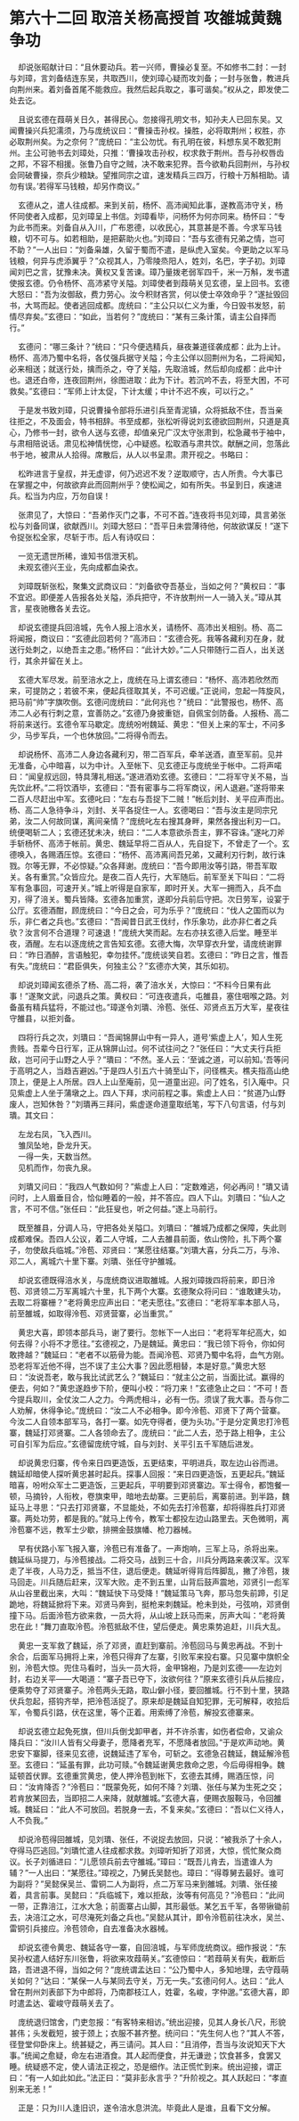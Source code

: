# 第六十二回 取涪关杨高授首 攻雒城黄魏争功

&nbsp;&nbsp;&nbsp;&nbsp;却说张昭献计曰：“且休要动兵。若一兴师，曹操必复至。不如修书二封：一封与刘璋，言刘备结连东吴，共取西川，使刘璋心疑而攻刘备；一封与张鲁，教进兵向荆州来。着刘备首尾不能救应。我然后起兵取之，事可谐矣。”权从之，即发使二处去讫。

&nbsp;&nbsp;&nbsp;&nbsp;且说玄德在葭萌关日久，甚得民心。忽接得孔明文书，知孙夫人已回东吴。又闻曹操兴兵犯濡须，乃与庞统议曰：“曹操击孙权。操胜，必将取荆州；权胜，亦必取荆州矣。为之奈何？”庞统曰：“主公勿忧。有孔明在彼，料想东吴不敢犯荆州。主公可驰书去刘璋处，只推：‘曹操攻击孙权，权求救于荆州。吾与孙权唇齿之邦，不容不相援。张鲁乃自守之贼，决不敢来犯界。吾今欲勒兵回荆州，与孙权会同破曹操，奈兵少粮缺。望推同宗之谊，速发精兵三四万，行粮十万斛相助。请勿有误。’若得军马钱粮，却另作商议。”

&nbsp;&nbsp;&nbsp;&nbsp;玄德从之，遣人往成都。来到关前，杨怀、高沛闻知此事，遂教高沛守关，杨怀同使者入成都，见刘璋呈上书信。刘璋看毕，问杨怀为何亦同来。杨怀曰：“专为此书而来。刘备自从入川，广布恩德，以收民心，其意甚是不善。今求军马钱粮，切不可与。如若相助，是把薪助火也。”刘璋曰：“吾与玄德有兄弟之情，岂可不助？”一人出曰：“刘备枭雄，久留于蜀而不遣，是纵虎入室矣。今更助之以军马钱粮，何异与虎添翼乎？”众视其人，乃零陵烝阳人，姓刘，名巴，字子初。刘璋闻刘巴之言，犹豫未决。黄权又复苦谏。璋乃量拨老弱军四千，米一万斛，发书遣使报玄德。仍令杨怀、高沛紧守关隘。刘璋使者到葭萌关见玄德，呈上回书。玄德大怒曰：“吾为汝御敌，费力劳心。汝今积财吝赏，何以使士卒效命乎？”遂扯毁回书，大骂而起。使者逃回成都。庞统曰：“主公只以仁义为重，今日毁书发怒，前情尽弃矣。”玄德曰：“如此，当若何？”庞统曰：“某有三条计策，请主公自择而行。”

&nbsp;&nbsp;&nbsp;&nbsp;玄德问：“哪三条计？”统曰：“只今便选精兵，昼夜兼道径袭成都：此为上计。杨怀、高沛乃蜀中名将，各仗强兵据守关隘；今主公佯以回荆州为名，二将闻知，必来相送；就送行处，擒而杀之，夺了关隘，先取涪城，然后却向成都：此中计也。退还白帝，连夜回荆州，徐图进取：此为下计。若沉吟不去，将至大困，不可救矣。”玄德曰：“军师上计太促，下计太缓；中计不迟不疾，可以行之。”

&nbsp;&nbsp;&nbsp;&nbsp;于是发书致刘璋，只说曹操令部将乐进引兵至青泥镇，众将抵敌不住，吾当亲往拒之，不及面会，特书相辞。书至成都，张松听得说刘玄德欲回荆州，只道是真心，乃修书一封，欲令人送与玄德，却值亲兄广汉太守张肃到，松急藏书于袖中，与肃相陪说话。肃见松神情恍惚，心中疑惑。松取酒与肃共饮。献酬之间，忽落此书于地，被肃从人拾得。席散后，从人以书呈肃。肃开视之。书略曰：

&nbsp;&nbsp;&nbsp;&nbsp;松昨进言于皇叔，并无虚谬，何乃迟迟不发？逆取顺守，古人所贵。今大事已在掌握之中，何故欲弃此而回荆州乎？使松闻之，如有所失。书呈到日，疾速进兵。松当为内应，万勿自误！

&nbsp;&nbsp;&nbsp;&nbsp;张肃见了，大惊曰：“吾弟作灭门之事，不可不首。”连夜将书见刘璋，具言弟张松与刘备同谋，欲献西川。刘璋大怒曰：“吾平日未尝薄待他，何故欲谋反！”遂下令捉张松全家，尽斩于市。后人有诗叹曰：

&nbsp;&nbsp;&nbsp;&nbsp;一览无遗世所稀，谁知书信泄天机。<br>
&nbsp;&nbsp;&nbsp;&nbsp;未观玄德兴王业，先向成都血染衣。<br>

&nbsp;&nbsp;&nbsp;&nbsp;刘璋既斩张松，聚集文武商议曰：“刘备欲夺吾基业，当如之何？”黄权曰：“事不宜迟。即便差人告报各处关隘，添兵把守，不许放荆州一人一骑入关。”璋从其言，星夜驰檄各关去讫。

&nbsp;&nbsp;&nbsp;&nbsp;却说玄德提兵回涪城，先令人报上涪水关，请杨怀、高沛出关相别。杨、高二将闻报，商议曰：“玄德此回若何？”高沛曰：“玄德合死。我等各藏利刃在身，就送行处刺之，以绝吾主之患。”杨怀曰：“此计大妙。”二人只带随行二百人，出关送行，其余并留在关上。

&nbsp;&nbsp;&nbsp;&nbsp;玄德大军尽发。前至涪水之上，庞统在马上谓玄德曰：“杨怀、高沛若欣然而来，可提防之；若彼不来，便起兵径取其关，不可迟缓。”正说间，忽起一阵旋风，把马前“帅”字旗吹倒。玄德问庞统曰：“此何兆也？”统曰：“此警报也，杨怀、高沛二人必有行刺之意，宜善防之。”玄德乃身披重铠，自佩宝剑防备。人报杨、高二将前来送行。玄德令军马歇定。庞统吩咐魏延、黄忠：“但关上来的军士，不问多少，马步军兵，一个也休放回。”二将得令而去。

&nbsp;&nbsp;&nbsp;&nbsp;却说杨怀、高沛二人身边各藏利刃，带二百军兵，牵羊送酒，直至军前。见并无准备，心中暗喜，以为中计。入至帐下、见玄德正与庞统坐于帐中。二将声喏曰：“闻皇叔远回，特具薄礼相送。”遂进酒劝玄德。玄德曰：“二将军守关不易，当先饮此杯。”二将饮酒毕，玄德曰：“吾有密事与二将军商议，闲人退避。”遂将带来二百人尽赶出中军。玄德叱曰：“左右与吾捉下二贼！”帐后刘封、关平应声而出。杨、高二人急待争斗，刘封、关平各捉住一人。玄德喝曰：“吾与汝主是同宗兄弟，汝二人何故同谋，离间亲情？”庞统叱左右搜其身畔，果然各搜出利刃一口。统便喝斩二人；玄德还犹未决，统曰：“二人本意欲杀吾主，罪不容诛。”遂叱刀斧手斩杨怀、高沛于帐前。黄忠、魏延早将二百从人，先自捉下，不曾走了一个。玄德唤入，各赐酒压惊。玄德曰：“杨怀、高沛离间吾兄弟，又藏利刃行刺，故行诛戮。尔等无罪，不必惊疑。”众各拜谢。庞统曰：“吾今即用汝等引路，带吾军取关。各有重赏。”众皆应允。是夜二百人先行，大军随后。前军至关下叫曰：“二将军有急事回，可速开关。”城上听得是自家军，即时开关。大军一拥而入，兵不血刃，得了涪关。蜀兵皆降。玄德各加重赏，遂即分兵前后守把。次日劳军，设宴于公厅。玄德酒酣，顾庞统曰：“今日之会，可为乐乎？”庞统曰：“伐人之国而以为乐，非仁者之兵也。”玄德曰：“吾闻昔日武王伐纣，作乐象功，此亦非仁者之兵欤？汝言何不合道理？可速退！”庞统大笑而起。左右亦扶玄德入后堂。睡至半夜，酒醒。左右以逐庞统之言告知玄德。玄德大悔，次早穿衣升堂，请庞统谢罪曰：“昨日酒醉，言语触犯，幸勿挂怀。”庞统谈笑自若。玄德曰：“昨日之言，惟吾有失。”庞统曰：“君臣俱失，何独主公？”玄德亦大笑，其乐如初。

&nbsp;&nbsp;&nbsp;&nbsp;却说刘璋闻玄德杀了杨、高二将，袭了涪水关，大惊曰：“不料今日果有此事！”遂聚文武，问退兵之策。黄权曰：“可连夜遣兵，屯雒县，塞住咽喉之路。刘备虽有精兵猛将，不能过也。”璋遂令刘璝、泠苞、张任、邓贤点五万大军，星夜往守雒县，以拒刘备。

&nbsp;&nbsp;&nbsp;&nbsp;四将行兵之次，刘璝曰：“吾闻锦屏山中有一异人，道号‘紫虚上人’，知人生死贵贱。吾辈今日行军，正从锦屏山过。何不试往问之？”张任曰：“大丈夫行兵拒敌，岂可问于山野之人乎？”璝曰：“不然。圣人云：‘至诚之道，可以前知。’吾等问于高明之人，当趋吉避凶。”于是四人引五六十骑至山下，问径樵夫。樵夫指高山绝顶上，便是上人所居。四人上山至庵前，见一道童出迎。问了姓名，引入庵中。只见紫虚上人坐于蒲墩之上。四人下拜，求问前程之事。紫虚上人曰：“贫道乃山野废人，岂知休咎？”刘璝再三拜问，紫虚遂命道童取纸笔，写下八句言语，付与刘璝。其文曰：

&nbsp;&nbsp;&nbsp;&nbsp;左龙右凤，飞入西川。<br>
&nbsp;&nbsp;&nbsp;&nbsp;雏凤坠地，卧龙升天。<br>
&nbsp;&nbsp;&nbsp;&nbsp;一得一失，天数当然。<br>
&nbsp;&nbsp;&nbsp;&nbsp;见机而作，勿丧九泉。<br>

&nbsp;&nbsp;&nbsp;&nbsp;刘璝又问曰：“我四人气数如何？”紫虚上人曰：“定数难逃，何必再问！”璝又请问时，上人眉垂目合，恰似睡着的一般，并不答应。四人下山。刘璝曰：“仙人之言，不可不信。”张任曰：“此狂叟也，听之何益。”遂上马前行。

&nbsp;&nbsp;&nbsp;&nbsp;既至雒县，分调人马，守把各处关隘口。刘璝曰：“雒城乃成都之保障，失此则成都难保。吾四人公议，着二人守城，二人去雒县前面，依山傍险，扎下两个寨子，勿使敌兵临城。”泠苞、邓贤曰：“某愿往结寨。”刘璝大喜，分兵二万，与泠、邓二人，离城六十里下寨。刘璝、张任守护雒城。

&nbsp;&nbsp;&nbsp;&nbsp;却说玄德既得涪水关，与庞统商议进取雒城。人报刘璋拨四将前来，即日泠苞、邓贤领二万军离城六十里，扎下两个大寨。玄德聚众将问曰：“谁敢建头功，去取二将寨栅？”老将黄忠应声出曰：“老夫愿往。”玄德曰：“老将军率本部人马，前至雒城，如取得泠苞、邓贤营寨，必当重赏。”

&nbsp;&nbsp;&nbsp;&nbsp;黄忠大喜，即领本部兵马，谢了要行。忽帐下一人出曰：“老将军年纪高大，如何去得？小将不才愿往。”玄德视之，乃是魏延。黄忠曰：“我已领下将令，你如何敢搀越？”魏延曰：“老者不以筋骨为能。吾闻泠苞、邓贤乃蜀中名将，血气方刚。恐老将军近他不得，岂不误了主公大事？因此愿相替，本是好意。”黄忠大怒曰：“汝说吾老，敢与我比试武艺么？”魏延曰：“就主公之前，当面比试。赢得的便去，何如？”黄忠遂趋步下阶，便叫小校：“将刀来！”玄德急止之曰：“不可！吾今提兵取川，全仗汝二人之力。今两虎相斗，必有一伤。须误了我大事。吾与你二人劝解，休得争论。”庞统曰：“汝二人不必相争。即今泠苞、邓贤下了两个营寨。今汝二人自领本部军马，各打一寨。如先夺得者，便为头功。”于是分定黄忠打泠苞寨，魏延打邓贤寨。二人各领命去了。庞统曰：“此二人去，恐于路上相争，主公可自引军为后应。”玄德留庞统守城，自与刘封、关平引五千军随后进发。

&nbsp;&nbsp;&nbsp;&nbsp;却说黄忠归寨，传令来日四更造饭，五更结束，平明进兵，取左边山谷而进。魏延却暗使人探听黄忠甚时起兵。探事人回报：“来日四更造饭，五更起兵。”魏延暗喜，吩咐众军士二更造饭，三更起兵，平明要到邓贤寨边。军士得令，都饱餐一顿，马摘铃，人衔枚，卷旗束甲，暗地去劫寨。三更前后，离寨前进。到半路，魏延马上寻思：“只去打邓贤寨，不显能处，不如先去打泠苞寨，却将得胜兵打邓贤寨。两处功劳，都是我的。”就马上传令，教军士都投左边山路里去。天色微明，离泠苞寨不远，教军士少歇，排搠金鼓旗幡、枪刀器械。

&nbsp;&nbsp;&nbsp;&nbsp;早有伏路小军飞报入寨，泠苞已有准备了。一声炮响，三军上马，杀将出来。魏延纵马提刀，与泠苞接战。二将交马，战到三十合，川兵分两路来袭汉军。汉军走了半夜，人马力乏，抵当不住，退后便走。魏延听得背后阵脚乱，撇了泠苞，拨马回走。川兵随后赶来，汉军大败。走不到五里，山背后鼓声震地，邓贤引一彪军从山谷里截出来，大叫：“魏延快下马受降！”魏延策马飞奔，那马忽失前蹄，引足跪地，将魏延掀将下来。邓贤马奔到，挺枪来刺魏延。枪未到处，弓弦响，邓贤倒撞下马。后面泠苞方欲来救，一员大将，从山坡上跃马而来，厉声大叫：“老将黄忠在此！”舞刀直取泠苞。泠苞抵敌不住，望后便走。黄忠乘势追赶，川兵大乱。

&nbsp;&nbsp;&nbsp;&nbsp;黄忠一支军救了魏延，杀了邓贤，直赶到寨前。泠苞回马与黄忠再战。不到十余合，后面军马拥将上来，泠苞只得弃了左寨，引败军来投右寨。只见寨中旗帜全别，泠苞大惊。兜住马看时，当头一员大将，金甲锦袍，乃是刘玄德——左边刘封，右边关平——大喝道：“寨子吾已夺下，汝欲何往？”原来玄德引兵从后接应，便乘势夺了邓贤寨子。泠苞两头无路，取山僻小径，要回雒城。行不到十里，狭路伏兵忽起，搭钩齐举，把泠苞活捉了。原来却是魏延自知犯罪，无可解释，收拾后军，令蜀兵引路，伏在这里，等个正着。用索缚了泠苞，解投玄德寨来。

&nbsp;&nbsp;&nbsp;&nbsp;却说玄德立起免死旗，但川兵倒戈卸甲者，并不许杀害，如伤者偿命，又谕众降兵曰：“汝川人皆有父母妻子，愿降者充军，不愿降者放回。”于是欢声动地。黄忠安下寨脚，径来见玄德，说魏延违了军令，可斩之。玄德急召魏延，魏延解泠苞至。玄德曰：“延虽有罪，此功可赎。”令魏延谢黄忠救命之恩，今后毋得相争。魏延顿首伏罪。玄德重赏黄忠，使人押泠苞到帐下，玄德去其缚，赐酒压惊，问曰：“汝肯降否？”泠苞曰：“既蒙免死，如何不降？刘璝、张任与某为生死之交；若肯放某回去，当即招二人来降，就献雒城。”玄德大喜，便赐衣服鞍马，令回雒城。魏延曰：“此人不可放回。若脱身一去，不复来矣。”玄德曰：“吾以仁义待人，人不负我。”

&nbsp;&nbsp;&nbsp;&nbsp;却说泠苞得回雒城，见刘璝、张任，不说捉去放回，只说：“被我杀了十余人，夺得马匹逃回。”刘璝忙遣人往成都求救。刘璋听知折了邓贤，大惊，慌忙聚众商议。长子刘循进曰：“儿愿领兵前去守雒城。”璋曰：“既吾儿肯去，当遣谁人为辅？”一人出曰：“某愿往。”璋视之，乃舅氏吴懿也。璋曰：“得尊舅去最好。谁可为副将？”吴懿保吴兰、雷铜二人为副将，点二万军马来到雒城。刘璝、张任接着，具言前事。吴懿曰：“兵临城下，难以拒敌，汝等有何高见？”泠苞曰：“此间一带，正靠涪江，江水大急；前面寨占山脚，其形最低。某乞五千军，各带锹锄前去，决涪江之水，可尽淹死刘备之兵也。”吴懿从其计，即令泠苞前往决水，吴兰、雷铜引兵接应。泠苞领命，自去准备决水器械。

&nbsp;&nbsp;&nbsp;&nbsp;却说玄德令黄忠、魏延各守一寨，自回涪城，与军师庞统商议。细作报说：“东吴孙权遣人结好东川张鲁，将欲来攻葭萌关。”玄德惊曰：“若葭萌关有失，截断后路，吾进退不得，当如之何？”庞统谓孟达曰：“公乃蜀中人，多知地理，去守葭萌关如何？”达曰：“某保一人与某同去守关，万无一失。”玄德问何人。达曰：“此人曾在荆州刘表部下为中郎将，乃南郡枝江人，姓霍，名峻，字仲邈。”玄德大喜，即时遣孟达、霍峻守葭萌关去了。

&nbsp;&nbsp;&nbsp;&nbsp;庞统退归馆舍，门吏忽报：“有客特来相访。”统出迎接，见其人身长八尺，形貌甚伟；头发截短，披于颈上；衣服不甚齐整。统问曰：“先生何人也？”其人不答，径登堂仰卧床上。统甚疑之，再三请问。其人曰：“且消停，吾当与汝说知天下大事。”统闻之愈疑，命左右进酒食。其人起而便食，并无谦逊；饮食甚多，食罢又睡。统疑惑不定，使人请法正视之，恐是细作。法正慌忙到来。统出迎接，谓正曰：“有一人如此如此。”法正曰：“莫非彭永言乎？”升阶视之。其人跃起曰：“孝直别来无恙！”

&nbsp;&nbsp;&nbsp;&nbsp;正是：只为川人逢旧识，遂令涪水息洪流。毕竟此人是谁，且看下文分解。
